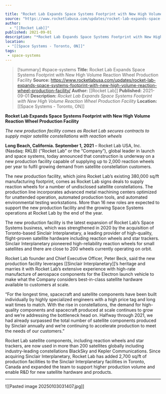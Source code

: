 ```yaml
---

title: "Rocket Lab Expands Space Systems Footprint with New High Volume Reaction Wheel Production Facility "
source: "https://www.rocketlabusa.com/updates/rocket-lab-expands-space-systems-footprint-with-new-high-volume-reaction-wheel-production-facility/"
author:
  - "[[Rocket Lab]]"
published: 2021-09-01
description: "*Rocket Lab Expands Space Systems Footprint with New High Volume Reaction Wheel Production Facility*"
location: 
 - "[[Space Systems - Toronto, ON]]"
tags:
 - space-systems
---
```

>[!summary]
#space-systems
**Title:** Rocket Lab Expands Space Systems Footprint with New High Volume Reaction Wheel Production Facility 
**Source:** https://www.rocketlabusa.com/updates/rocket-lab-expands-space-systems-footprint-with-new-high-volume-reaction-wheel-production-facility/
**Author:** [[Rocket Lab]]
**Published:** 2021-09-01
**Description:** *Rocket Lab Expands Space Systems Footprint with New High Volume Reaction Wheel Production Facility*
**Location:** [[Space Systems - Toronto, ON]]

**Rocket Lab Expands Space Systems Footprint with New High Volume Reaction Wheel Production Facility**

*The new production facility comes as Rocket Lab secures contracts to supply major satellite constellations with reaction wheels*

**Long Beach, California. September 1, 2021** – Rocket Lab USA, Inc. (Nasdaq: RKLB) (“Rocket Lab” or the “Company”), global leader in launch and space systems, today announced that construction is underway on a new production facility capable of supplying up to 2,000 reaction wheels per year to fulfil growing demand from satellite constellation customers.

The new production facility, which joins Rocket Lab’s existing 380,000 sq/ft manufacturing footprint, comes as Rocket Lab signs deals to supply reaction wheels for a number of undisclosed satellite constellations. The production line incorporates advanced metal machining centers optimized for unattended operation, automated production tools, and automated environmental testing workstations. More than 16 new roles are expected to support the new production facility and the growing Space Systems operations at Rocket Lab by the end of the year.

The new production facility is the latest expansion of Rocket Lab’s Space Systems business, which was strengthened in 2020 by the acquisition of Toronto-based Sinclair Interplanetary, a leading provider of high-quality, flight-proven satellite hardware including reaction wheels and star trackers. Sinclair Interplanetary pioneered high-reliability reaction wheels for small satellites and there are close to 200 wheels currently operating on orbit.

Rocket Lab founder and Chief Executive Officer, Peter Beck, said the new production facility leverages [[Sinclair Interplanetary]]’s heritage and marries it with Rocket Lab’s extensive experience with high-rate manufacture of aerospace components for the Electron launch vehicle to make what the Company considers best-in-class satellite hardware available to customers at scale.

“For the longest time, spacecraft and satellite components have been built individually by highly specialized engineers with a high price tag and long wait times to match. With the rise in constellations, the demand for high-quality components and spacecraft produced at scale continues to grow and we’re addressing the bottleneck head on. Halfway through 2021, we had already surpassed the total number of satellite components produced by Sinclair annually and we’re continuing to accelerate production to meet the needs of our customers.”

Rocket Lab satellite components, including reaction wheels and star trackers, are now used in more than 200 satellites globally including industry-leading constellations BlackSky and Kepler Communications. Since acquiring Sinclair Interplanetary, Rocket Lab has added 2,700 sq/ft of production facilities to the Sinclair Interplanetary facilities in Toronto, Canada and expanded the team to support higher production volume and enable R&D for new satellite hardware and products.  

---

![[Pasted image 20250103031407.jpg]]